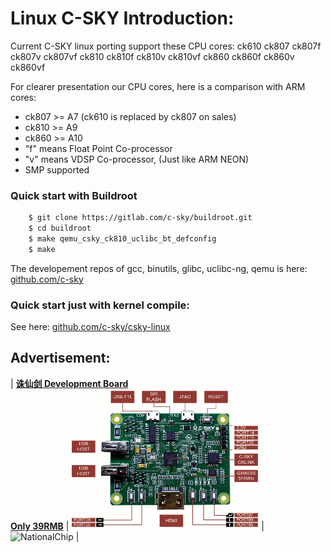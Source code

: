# Linux C-SKY Introduction:

Current C-SKY linux porting support these CPU cores:
ck610 ck807 ck807f ck807v ck807vf ck810 ck810f ck810v ck810vf ck860 ck860f ck860v ck860vf

For clearer presentation our CPU cores, here is a comparison with ARM cores:

  * ck807 >= A7 (ck610 is replaced by ck807 on sales)
  * ck810 >= A9
  * ck860 >= A10
  * "f" means Float Point Co-processor
  * "v" means VDSP Co-processor, (Just like ARM NEON)
  * SMP supported

### Quick start with Buildroot

```sh
    $ git clone https://gitlab.com/c-sky/buildroot.git
    $ cd buildroot
    $ make qemu_csky_ck810_uclibc_bt_defconfig
    $ make
```
The developement repos of gcc, binutils, glibc, uclibc-ng, qemu is here: [github.com/c-sky](https://github.com/c-sky)

### Quick start just with kernel compile:

See here: [github.com/c-sky/csky-linux](https://github.com/c-sky/csky-linux)

Advertisement:
---

| **[诛仙剑 Development Board](docs/gx6605s.md)**<br>**[Only 39RMB](https://item.taobao.com/item.htm?spm=a1z10.1-c.w4004-13250088290.6.4b1f9628jKW8o8&id=556322544984)** | <img src="images/gx6605s_0.gif" alt="gx6605s" /> | <img src="http://www.nationalchip.com/static/web/img/logo.png" alt="NationalChip" /> |

